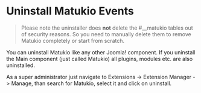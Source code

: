 # Uninstall Matukio Events

> Please note the uninstaller does **not** delete the #__matukio tables out of security reasons. So you need to manually delete them to remove Matukio completely or start from scratch.

You can uninstall Matukio like any other Joomla! component. If you uninstall the Main component (just called Matukio) all plugins, modules etc. are also uninstalled.

As a super administrator just navigate to Extensions -> Extension Manager -> Manage, than search for Matukio, select it and click on uninstall.



